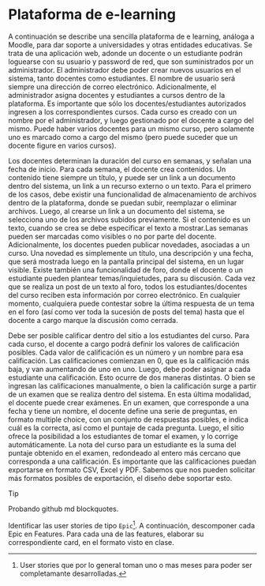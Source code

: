 # Plataforma de e-learning

A continuación se describe una sencilla plataforma de e learning, análoga a Moodle, para dar soporte a universidades y
otras entidades educativas. Se trata de una aplicación web, adonde un docente o un estudiante podrán loguearse con
su usuario y password de red, que son suministrados por un administrador. El administrador debe poder crear nuevos
usuarios en el sistema, tanto docentes como estudiantes. El nombre de usuario será siempre una dirección de correo
electrónico. Adicionalmente, el administrador asigna docentes y estudiantes a cursos dentro de la plataforma. Es
importante que sólo los docentes/estudiantes autorizados ingresen a los correspondientes cursos. Cada curso es creado
con un nombre por el administrador, y luego gestionado por el docente a cargo del mismo. Puede haber varios docentes
para un mismo curso, pero solamente uno es marcado como a cargo del mismo (pero puede suceder que un docente
figure en varios cursos).

Los docentes determinan la duración del curso en semanas, y señalan una fecha de inicio. Para cada semana, el docente
crea contenidos. Un contenido tiene siempre un título, y puede ser un link a un documento dentro del sistema, un link a
un recurso externo o un texto. Para el primero de los casos, debe existir una funcionalidad de almacenamiento de
archivos dentro de la plataforma, donde se puedan subir, reemplazar o eliminar archivos. Luego, al crearse un link a un
documento del sistema, se selecciona uno de los archivos subidos previamente. Si el contenido es un texto, cuando se
crea se debe especificar el texto a mostrar.Las semanas pueden ser marcadas como visibles o no por parte del docente.
Adicionalmente, los docentes pueden publicar novedades, asociadas a un curso. Una novedad es simplemente un título,
una descripción y una fecha, que será mostrada luego en la pantalla principal del sistema, en un lugar visible.
Existe también una funcionalidad de foro, donde el docente o un estudiante pueden plantear temas/inquietudes, para
su discusión. Cada vez que se realiza un post de un texto al foro, todos los estudiantes/docentes del curso reciben esta
información por correo electrónico. En cualquier momento, cualquiera puede contestar sobre la última respuesta de un
tema en el foro (así como ver toda la sucesión de posts del tema) hasta que el docente a cargo marque la discusión
como cerrada.

Debe ser posible calificar dentro del sitio a los estudiantes del curso. Para cada curso, el docente a cargo podrá definir
los valores de calificación posibles. Cada valor de calificación es un número y un nombre para esa calificación. Las
calificaciones comienzan en 0, que es la calificación más baja, y van aumentando de uno en uno. Luego, debe poder
asignar a cada estudiante una calificación. Esto ocurre de dos maneras distintas. O bien se ingresan las calificaciones
manualmente, o bien la calificación surge a partir de un examen que se realiza dentro del sistema. En esta última
modalidad, el docente puede crear exámenes. En un examen, que corresponde a una fecha y tiene un nombre, el
docente define una serie de preguntas, en formato multiple choice, con un conjunto de respuestas posibles, e indica
cuál es la correcta, así como el puntaje de cada pregunta. Luego, el sitio ofrece la posibilidad a los estudiantes de tomar
el examen, y lo corrige automáticamente. La nota del curso para un estudiante es la suma del puntaje obtenido en el
examen, redondeado al entero más cercano que corresponda a una calificación.
Es importante que las calificaciones puedan exportarse en formato CSV, Excel y PDF. Sabemos que nos pueden solicitar
más formatos posibles de exportación, el diseño debe soportar esto.

> [!TIP]
> Probando github md blockquotes.

Identificar las user stories de tipo `Epic`[^1]. A continuación, descomponer cada Epic en Features. Para cada una de
las features, elaborar su correspondiente card, en el formato visto en clase.

[^1]: User stories que por lo general toman uno o mas meses para poder ser completamante desarrolladas.
